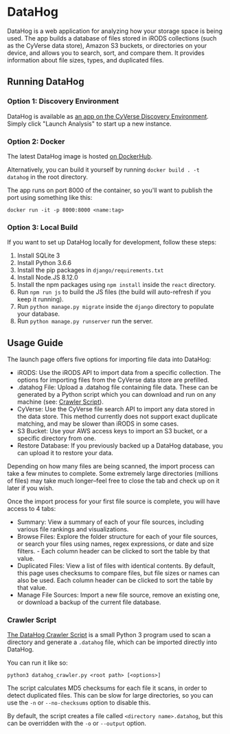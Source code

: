 DataHog
=======

DataHog is a web application for analyzing how your storage space is being used. The app builds a database of files stored in iRODS collections (such as the CyVerse data store), Amazon S3 buckets, or directories on your device, and allows you to search, sort, and compare them. It provides information about file sizes, types, and duplicated files.

Running DataHog
---------------

### Option 1: Discovery Environment ###

DataHog is available as [an app on the CyVerse Discovery Environment](https://de.cyverse.org/de/?type=apps&app-id=d0f77e8c-392b-11e9-95ec-008cfa5ae621&system-id=de). Simply click "Launch Analysis" to start up a new instance.

### Option 2: Docker ###

The latest DataHog image is hosted [on DockerHub](https://cloud.docker.com/repository/docker/csklimowski/datahog).

Alternatively, you can build it yourself by running `docker build . -t datahog` in the root directory.

The app runs on port 8000 of the container, so you'll want to publish the port using something like this:

```
docker run -it -p 8000:8000 <name:tag>
```

### Option 3: Local Build ###

If you want to set up DataHog locally for development, follow these steps:

1. Install SQLite 3
2. Install Python 3.6.6
3. Install the pip packages in `django/requirements.txt`
4. Install Node.JS 8.12.0
5. Install the npm packages using `npm install` inside the `react` directory.
6. Run `npm run js` to build the JS files (the build will auto-refresh if you keep it running).
7. Run `python manage.py migrate` inside the `django` directory to populate your database.
8. Run `python manage.py runserver` run the server.

Usage Guide
-----------

The launch page offers five options for importing file data into DataHog:

- iRODS: Use the iRODS API to import data from a specific collection. The options for importing files from the CyVerse data store are prefilled.
- .datahog File: Upload a .datahog file containing file data. These can be generated by a Python script which you can download and run on any machine (see: [Crawler Script](#crawler-script)).
- CyVerse: Use the CyVerse file search API to import any data stored in the data store. This method currently does not support exact duplicate matching, and may be slower than iRODS in some cases.
- S3 Bucket: Use your AWS access keys to import an S3 bucket, or a specific directory from one.
- Restore Database: If you previously backed up a DataHog database, you can upload it to restore your data.

Depending on how many files are being scanned, the import process can take a few minutes to complete. Some extremely large directories (millions of files) may take much longer–feel free to close the tab and check up on it later if you wish.

Once the import process for your first file source is complete, you will have access to 4 tabs:

- Summary: View a summary of each of your file sources, including various file rankings and visualizations.
- Browse Files: Explore the folder structure for each of your file sources, or search your files using names, regex expressions, or date and size filters. - Each column header can be clicked to sort the table by that value.
- Duplicated Files: View a list of files with identical contents. By default, this page uses checksums to compare files, but file sizes or names can also be used. Each column header can be clicked to sort the table by that value.
- Manage File Sources: Import a new file source, remove an existing one, or download a backup of the current file database.

### Crawler Script ###

[The DataHog Crawler Script](django/static/scripts/datahog_crawler.py) is a small Python 3 program used to scan a directory and generate a `.datahog` file, which can be imported directly into DataHog.

You can run it like so:

```
python3 datahog_crawler.py <root path> [<options>]
```

The script calculates MD5 checksums for each file it scans, in order to detect duplicated files. This can be slow for large directories, so you can use the `-n` or `--no-checksums` option to disable this.

By default, the script creates a file called `<directory name>.datahog`, but this can be overridden with the `-o` or `--output` option.
